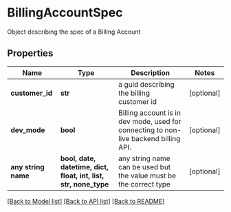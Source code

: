 # BillingAccountSpec

Object describing the spec of a Billing Account

## Properties
Name | Type | Description | Notes
------------ | ------------- | ------------- | -------------
**customer_id** | **str** | a guid describing the billing customer id | [optional] 
**dev_mode** | **bool** | Billing account is in dev mode, used for connecting to non-live backend billing API.  | [optional] 
**any string name** | **bool, date, datetime, dict, float, int, list, str, none_type** | any string name can be used but the value must be the correct type | [optional]

[[Back to Model list]](../README.md#documentation-for-models) [[Back to API list]](../README.md#documentation-for-api-endpoints) [[Back to README]](../README.md)


